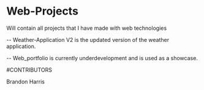 # Web-Projects
Will contain all projects that I have made with web technologies

-- Weather-Application V2 is the updated version of the weather application.

-- Web_portfolio is currently underdevelopment and is used as a showcase.

#CONTRIBUTORS

Brandon Harris
